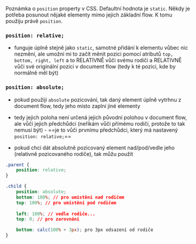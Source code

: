 Poznámka o `position` property v CSS. Defaultní hodnota je `static`. Někdy je potřeba posunout nějaké elementy mimo jejich základní flow. K tomu použiju právě `position`. 

### `position: relative;`
- funguje úplně stejně jako `static`, samotné přidání k elementu vůbec nic nezmění, ale umožní mi to začít měnit pozici pomocí atributů `top, bottom, right, left` a to RELATIVNĚ vůči svému rodiči a RELATIVNĚ vůči své originální pozici v document flow (tedy k té pozici, kde by normálně měl být)
### `position: absolute;` 
- pokud použiji `absolute` pozicování, tak daný element úplně vytrhnu z document flow, tedy jeho místo zaplní jiné elementy
- tedy jejich poloha není určená jejich původní polohou v document flow, ale vůči jejich předchůdci (neříkám vůči přímému rodiči, protože to tak nemusí být) - ==je to vůči prvnímu předchůdci, který má nastavený `position: relative;`==

- pokud chci dát absolutně pozicovaný element nad/pod/vedle jeho (relativně pozicovaného rodiče), tak můžu použít
```css
.parent {
	position: relative;
}

.child {
	position: absolute;
	bottom: 100%; // pro umístění nad rodičem
	top: 100%; // pro umístění pod rodičem
	
	left: 100%; // vedle rodiče...
	top: 0; // pro zarovnání

	bottom: calc(100% + 3px); pro 3px odsazení od rodiče
}
```